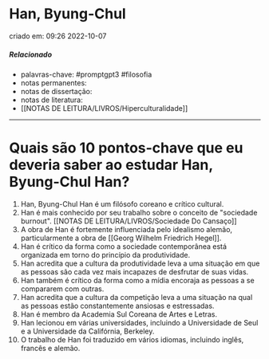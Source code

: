 # Han, Byung-Chul
criado em: 09:26 2022-10-07

##### Relacionado
- palavras-chave: #promptgpt3 #filosofia 
- notas permanentes: 
- notas de dissertação:
- notas de literatura: 
- [[NOTAS DE LEITURA/LIVROS/Hiperculturalidade]]

---

# Quais são 10 pontos-chave que eu deveria saber ao estudar Han, Byung-Chul Han?

1. Han, Byung-Chul Han é um filósofo coreano e crítico cultural.
2. Han é mais conhecido por seu trabalho sobre o conceito de "sociedade burnout". [[NOTAS DE LEITURA/LIVROS/Sociedade Do Cansaço]]
3. A obra de Han é fortemente influenciada pelo idealismo alemão, particularmente a obra de [[Georg Wilhelm Friedrich Hegel]].
4. Han é crítico da forma como a sociedade contemporânea está organizada em torno do princípio da produtividade.
5. Han acredita que a cultura da produtividade leva a uma situação em que as pessoas são cada vez mais incapazes de desfrutar de suas vidas.
6. Han também é crítico da forma como a mídia encoraja as pessoas a se compararem com outras.
7. Han acredita que a cultura da competição leva a uma situação na qual as pessoas estão constantemente ansiosas e estressadas.
8. Han é membro da Academia Sul Coreana de Artes e Letras.
9. Han lecionou em várias universidades, incluindo a Universidade de Seul e a Universidade da Califórnia, Berkeley.
10. O trabalho de Han foi traduzido em vários idiomas, incluindo inglês, francês e alemão.